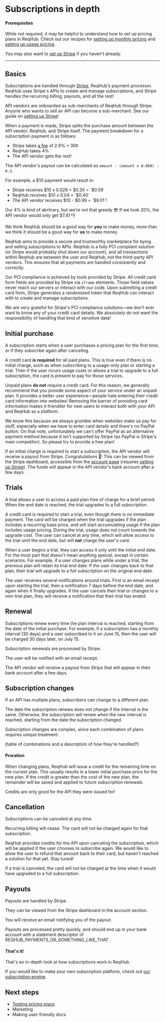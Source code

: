 
# Subscriptions in depth

#### Prerequisites

While not required, it may be helpful to understand how to set up pricing plans in ReqHub.
Check out our recipes for [setting up monthly pricing](/recipes/monthly-pricing) and [setting up usage pricing](/recipes/usage-pricing).

You may also want to [set up Stripe](/guides/setting-up-stripe) if you haven't already.

----

## Basics

Subscriptions are handled through [Stripe](https://stripe.com), ReqHub's payment processor.
ReqHub uses Stripe's APIs to create and manage subscriptions, and Stripe handles the recurring billing, payouts, and all the rest!

API vendors are onboarded as sub-merchants of ReqHub through Stripe.
Anyone who wants to sell an API can become a sub-merchant. See our guide on [setting up Stripe](/guides/setting-up-stripe)!

When a payment is made, Stripe splits the purchase amount between the API vendor, ReqHub, and Stripe itself.
The payment breakdown for a subscription payment is as follows:

* Stripe takes [a fee](https://stripe.com/pricing) of 2.9% + 30&cent;
* ReqHub takes 4%
* The API vendor gets the rest!

The API vendor's payout can be calculated as `amount - (amount x 0.069) - 0.3`.

For example, a $10 payment would result in:

* Stripe receives $10 x 0.029 + $0.30 = `$0.59`
* ReqHub receives $10 x 0.04 = `$0.40`
* The API vendor receives $10 - $0.99 = `$9.01`!

Our 4% is kind of abritrary, but we're not that greedy &#x1f60e;
If we took 20%, the API vendor would only get $7.41 &#x1f44e;

We think ReqHub should be a good way for **you** to make money, more than we think it should be a good way for **us** to make money.

ReqHub aims to provide a secure and trustworthy marketplace for bying and selling subscriptions to APIs.
ReqHub is a fully PCI compliant solution (or Stripe would probably shut down our account), and all transactions within ReqHub are between the user and ReqHub, not the third-party API vendors.
This ensures that all payments are handled consistently and correctly.

Our PCI compliance is achieved by tools provided by Stripe.
All credit card form fields are provided by Stripe via `iframe` elements.
Those field values never reach our servers or interact with our code.
Upon submitting a credit card form, Stripe generates a randomized token that ReqHub can interact with to create and manage subscriptions.

We are very grateful for Stripe's PCI compliance solutions&mdash;we don't ever want to know any of your credit card details.
We absolutely do not want the responsibility of handling that kind of sensitive data!

## Initial purchase

A subscription starts when a user purchases a pricing plan for the first time, or if they subscribe again after canceling.

A credit card **is required** for all paid plans.
This is true even if there is no initial charge, such as when subscribing to a usage-only plan or starting a trial.
Then if the user incurs usage costs or allows a trial to upgrade to a full subscription, the card is present to pay for those services.

Unpaid plans **do not** require a credit card.
For this reason, we generally recommend that you provide some aspect of your service under an unpaid plan.
It provides a better user experience&mdash;people hate entering their credit card information into websites!
Removing the barrier of providing card information makes it friendlier for new users to interact both with your API and ReqHub as a platform.

We know this because we always grumble when websites make us pay for stuff, especially when we have to enter card details and there's no PayPal button.
On that note, unfortunately we can't offer PayPal as an alternative payment method because it isn't supported by Stripe (as PayPal is Stripe's main competitor).
So please try to provide a free plan!

<!--vvvv this kind of needs its own page or it's own section-->
<!--We realize that's not practical in all situations, but here are some ways it can be done without giving everything away:-->

<!--* Provide mock data-->
<!--* Limit the number of results-->
<!--* Scramble the results-->
<!--* Limit the number of actions-->

If an initial charge is required to start a subscription, the API vendor will receive a payout from Stripe. Congratulations &#x1f389;!
This can be viewed from the Stripe dashboard, accessible from the [account page](https://reqhub.io/account) (requires [setting up Stripe](/guides/setting-up-stripe)).
The funds will appear in the API vendor's bank account after a few days.

## Trials

A trial allows a user to access a paid plan free of charge for a brief period.
When the end date is reached, the trial upgrades to a full subscription.

A credit card is required to start a trial, even though there is no immediate payment.
The card will be charged when the trial upgrades if the plan includes a recurring base price, and will start accumulating usage if the plan includes usage pricing.
During the trial, usage does not count towards the upgrade cost.
The user can cancel at any time, which will allow access to the trial until the end date, but will **not** charge the user's card.

When a user begins a trial, they can access it only until the initial end date.
For the most part that doesn't mean anything special, except in certain scenarios.
For example, if a user changes plans while under a trial, the previous plan will retain its trial end date.
If the user changes back to that plan, their trial will upgrade to a full subscription on the original end date.

The user receives several notifications around trials.
First is an email receipt upon starting the trial, then a notification 7 days before the end date, and again when it finally upgrades.
If the user cancels their trial or changes to a non-trial plan, they will receive a notification that their trial has ended.

## Renewal

Subscriptions renew every time the plan interval is reached, starting from the date of the initial purchase.
For example, if a subscription has a monthly interval (30 days) and a user subscribed to it on June 15, then the user will be charged 30 days later, on July 15.

Subscription renewals are processed by Stripe.

The user will be notified with an email receipt.

The API vendor will receive a payout from Stripe that will appear in their bank account after a few days.

## Subscription changes

If an API has multiple plans, subscribers can change to a different plan.

The date the subscription renews does not change if the interval is the same.
Otherwise, the subscription will renew when the new interval is reached, starting from the date the subscription changed.

Subscription changes are complex, since each combination of plans requires unique treatment.

[table of combinations and a description of how they're handled?]

#### Proration

When changing plans, ReqHub will issue a credit for the remaining time on the current plan.
This usually results in a lower initial purchase price for the new plan.
If the credit is greater than the cost of the new plan, the remainder will be saved and applied to future subscription renewals.

Credits are only good for the API they were issued for!

## Cancellation

Subscriptions can be canceled at any time.

Recurring billing will cease. The card will not be charged again for that subscription.

ReqHub provides credits for the API upon canceling the subscription, which will be applied if the user chooses to subscribe again.
We would like to allow the user to refund that amount back to their card, but haven't reached a solution for that yet. Stay tuned!

If a trial is canceled, the card will not be charged at the time when it would have upgraded to a full subscription.

## Payouts

Payouts are handled by Stripe.

They can be viewed from the Stripe dashboard in the account section.

You will receive an email notifying you of the payout.

Payouts are processed pretty quickly, and should end up in your bank account with a statement descriptor of REQHUB_PAYMENTS_OR_SOMETHING_LIKE_THAT

#### That's it!

That's an in-depth look at how subscriptions work in ReqHub.

If you would like to make your own subscription platform, check out [our subscription engine]().

## Next steps

* [Testing pricing plans](/recipes/simulating-pricing-plans)
* Marketing
* Making user-friendly docs

